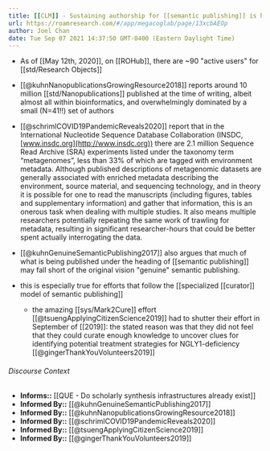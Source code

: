 ```yaml
---
title: [[CLM]] - Sustaining authorship for [[semantic publishing]] is hard
url: https://roamresearch.com/#/app/megacoglab/page/13xcbAEOp
author: Joel Chan
date: Tue Sep 07 2021 14:37:50 GMT-0400 (Eastern Daylight Time)
---
```


- As of [[May 12th, 2020]], on [[ROHub]], there are ~90 "active users" for [[std/Research Objects]]
- [[@kuhnNanopublicationsGrowingResource2018]] reports around 10 million [[std/Nanopublications]] published at the time of writing, albeit almost all within bioinformatics, and overwhelmingly dominated by a small (N=41!!) set of authors
- [[@schrimlCOVID19PandemicReveals2020]] report that in the International Nucleotide Sequence Database Collaboration (INSDC, [www.insdc.org](http://www.insdc.org)) there are 2.1 million Sequence Read Archive (SRA) experiments listed under the taxonomy term “metagenomes”, less than 33% of which are tagged with environment metadata. Although published descriptions of metagenomic datasets are generally associated with enriched metadata describing the environment, source material, and sequencing technology, and in theory it is possible for one to read the manuscripts (including figures, tables and supplementary information) and gather that information, this is an onerous task when dealing with multiple studies. It also means multiple researchers potentially repeating the same work of trawling for metadata, resulting in significant researcher-hours that could be better spent actually interrogating the data.
- [[@kuhnGenuineSemanticPublishing2017]] also argues that much of what is being published under the heading of [[semantic publishing]] may fall short of the original vision "genuine" semantic publishing.
- this is especially true for efforts that follow the [[specialized [[curator]] model of semantic publishing]]

    - the amazing [[sys/Mark2Cure]] effort [[@tsuengApplyingCitizenScience2019]] had to shutter their effort in September of [[2019]]: the stated reason was that they did not feel that they could curate enough knowledge to uncover clues for identifying potential treatment strategies for NGLY1-deficiency [[@gingerThankYouVolunteers2019]]

###### Discourse Context

- **Informs::** [[QUE - Do scholarly synthesis infrastructures already exist]]
- **Informed By::** [[@kuhnGenuineSemanticPublishing2017]]
- **Informed By::** [[@kuhnNanopublicationsGrowingResource2018]]
- **Informed By::** [[@schrimlCOVID19PandemicReveals2020]]
- **Informed By::** [[@tsuengApplyingCitizenScience2019]]
- **Informed By::** [[@gingerThankYouVolunteers2019]]
